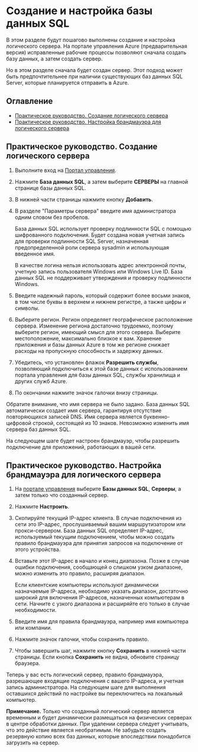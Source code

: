 <properties linkid="manage-services-how-to-configure-a-sqldb" urlDisplayName="How to configure" pageTitle="How to configure a SQL Database - Azure" metaKeywords="Azure creating SQL Server, Azure configuring SQL Server" description="Learn how to create and configure a logical server using SQL Server in Azure." metaCanonical="" services="sql-database" documentationCenter="" title="How to Create and Configure SQL Database" authors="Lori Clark," solutions="" manager="" editor="" />

<tags ms.service="sql-database" ms.workload="data-management" ms.tgt_pltfrm="na" ms.devlang="na" ms.topic="article" ms.date="01/01/1900" ms.author="Lori Clark,"></tags>

# <span id="configLogical"></span></a>Создание и настройка базы данных SQL

В этом разделе будут пошагово выполнены создание и настройка логического сервера. На портале управления Azure (предварительная версия) исправленные рабочие процессы позволяют сначала создать базу данных, а затем создать сервер.

Но в этом разделе сначала будет создан сервер. Этот подход может быть предпочтительнее при наличии существующих баз данных SQL Server, которые планируется отправить в Azure.

## Оглавление

-   [Практическое руководство. Создание логического сервера][Практическое руководство. Создание логического сервера]
-   [Практическое руководство. Настройка брандмауэра для логического сервера][Практическое руководство. Настройка брандмауэра для логического сервера]

## <span id="createLogical"></span></a>Практическое руководство. Создание логического сервера

1.  Выполните вход на [Портал управления][Портал управления].

2.  Нажмите **База данных SQL**, а затем выберите **СЕРВЕРЫ** на главной странице базы данных SQL.

3.  В нижней части страницы нажмите кнопку **Добавить**.

4.  В разделе "Параметры сервера" введите имя администратора одним словом без пробелов.

    База данных SQL использует проверку подлинности SQL с помощью шифрованного подключения. Будет создана новая учетная запись для проверки подлинности SQL Server, назначенная предопределенной роли сервера sysadmin и использующая введенное имя.

    В качестве логина нельзя использовать адрес электронной почты, учетную запись пользователя Windows или Windows Live ID. База данных SQL не поддерживает утверждения и проверку подлинности Windows.

5.  Введите надежный пароль, который содержит более восьми знаков, в том числе буквы в верхнем и нижнем регистре, а также цифры и символы.

6.  Выберите регион. Регион определяет географическое расположение сервера. Изменение региона достаточно трудоемко, поэтому выберите регион, имеющий смысл для этого сервера. Выберите местоположение, максимально близкое к вам. Хранение приложения и базы данных Azure в том же регионе снижает расходы на пропускную способность и задержку данных.

7.  Убедитесь, что установлен флажок **Разрешить службы**, позволяющий подключиться к этой базе данных с использованием портала управления для базы данных SQL, службы хранилища и других служб Azure.

8.  По окончании нажмите значок галочки внизу страницы.

Обратите внимание, что имя сервера не было задано. База данных SQL автоматически создает имя сервера, гарантируя отсутствие повторяющихся записей DNS. Имя сервера является буквенно-цифровой строкой, состоящей из 10 знаков. Невозможно изменить имя сервера баз данных SQL.

На следующем шаге будет настроен брандмауэр, чтобы разрешить подключение для приложений, работающих в вашей сети.

## <span id="configFWLogical"></span></a>Практическое руководство. Настройка брандмауэра для логического сервера

1.  На [портале управления][Портал управления] выберите **Базы данных SQL**, **Серверы**, а затем только что созданный сервер.

2.  Нажмите **Настроить**.

3.  Скопируйте текущий IP-адрес клиента. В случае подключения из сети это IP-адрес, прослушиваемый вашим маршрутизатором или прокси-сервером. База данных SQL определяет IP-адрес, используемый текущим подключением, чтобы можно создать правило брандмауэра для принятия запросов на подключение от этого устройства.

4.  Вставьте этот IP-адрес в начало и конец диапазона. Позже в случае ошибки подключения, сообщающей о слишком узком диапазоне, можно изменить это правило, расширяя диапазон.

    Если клиентские компьютеры используют динамически назначаемые IP-адреса, необходимо указать диапазон, достаточно широкий для включения IP-адресов, назначенных компьютерам в сети. Начните с узкого диапазона и расширяйте его только в случае необходимости.

5.  Введите имя для правила брандмауэра, например имя компьютера или компании.

6.  Нажмите значок галочки, чтобы сохранить правило.

7.  Чтобы завершить шаг, нажмите кнопку **Сохранить** в нижней части страницы. Если кнопка **Сохранить** не видна, обновите страницу браузера.

Теперь у вас есть логический сервер, правило брандмауэра, разрешающее входящие подключения с вашего IP-адреса, и учетная запись администратора. На следующем шаге для выполнения оставшихся действий по настройке вы переключитесь на локальный компьютер.

**Примечание.** Только что созданный логический сервер является временным и будет динамически размещаться на физических серверах в центре обработки данных. При удалении сервера следует учитывать, что это действие является необратимым. Не забудьте создать резервную копию всех баз данных, которые впоследствии понадобится загрузить на сервер.

  [Практическое руководство. Создание логического сервера]: #createLogical
  [Практическое руководство. Настройка брандмауэра для логического сервера]: #configFWLogical
  [Портал управления]: http://manage.windowsazure.com
